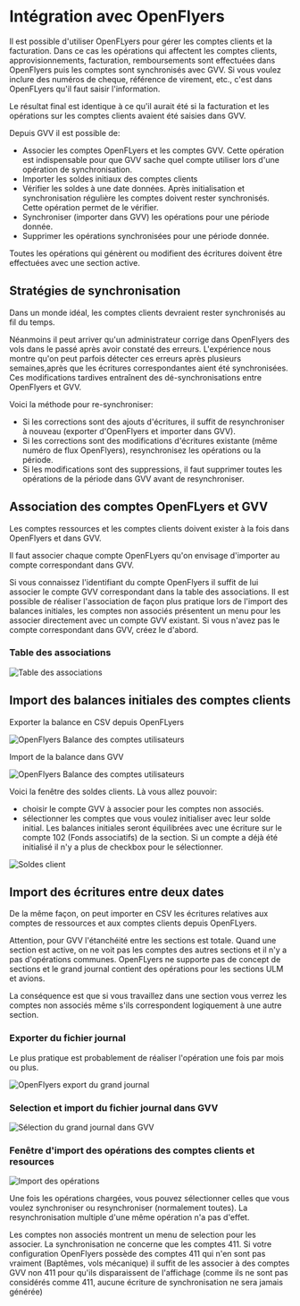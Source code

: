 # Intégration avec OpenFlyers

Il est possible d'utiliser OpenFLyers pour gérer les comptes clients et la facturation. Dans ce cas les opérations qui affectent les comptes clients, approvisionnements, facturation, remboursements sont effectuées dans OpenFlyers puis les comptes sont synchronisés avec GVV. Si vous voulez inclure des numéros de cheque, référence de virement, etc., c'est dans OpenFLyers qu'il faut saisir l'information.

Le résultat final est identique à ce qu'il aurait été si la facturation et les opérations sur les comptes clients avaient été saisies dans GVV.

Depuis GVV il est possible de:
* Associer les comptes OpenFLyers et les comptes GVV. Cette opération est indispensable pour que GVV sache quel compte utiliser lors d'une opération de synchronisation.
* Importer les soldes initiaux des comptes clients
* Vérifier les soldes à une date données. Après initialisation et synchronisation régulière les comptes doivent rester synchronisés. Cette opération permet de le vérifier.
* Synchroniser (importer dans GVV) les opérations pour une période donnée.
* Supprimer les opérations synchronisées pour une période donnée.

Toutes les opérations qui génèrent ou modifient des écritures doivent être effectuées avec une section active.

## Stratégies de synchronisation

Dans un monde idéal, les comptes clients devraient rester synchronisés au fil du temps.

Néanmoins il peut arriver qu'un administrateur corrige dans OpenFlyers des vols dans le passé après avoir constaté des erreurs. L'expérience nous montre qu'on peut parfois détecter ces erreurs après plusieurs semaines,après que les écritures correspondantes aient été synchronisées. Ces modifications tardives entraînent des dé-synchronisations entre OpenFlyers et GVV.

Voici la méthode pour re-synchroniser:

* Si les corrections sont des ajouts d'écritures, il suffit de resynchroniser à nouveau (exporter d'OpenFlyers et importer dans GVV).
* Si les corrections sont des modifications d'écritures existante (même numéro de flux OpenFlyers), resynchronisez les opérations ou la période.
* Si les modifications sont des suppressions, il faut supprimer toutes les opérations de la période dans GVV avant de resynchroniser.


## Association des comptes OpenFLyers et GVV

Les comptes ressources et les comptes clients doivent exister à la fois dans OpenFlyers et dans GVV.

Il faut associer chaque compte OpenFLyers qu'on envisage d'importer au compte correspondant dans GVV.

Si vous connaissez l'identifiant du compte OpenFlyers il suffit de lui associer le compte GVV correspondant dans la table des associations. Il est possible de réaliser l'association de façon plus pratique lors de l'import des balances initiales, les comptes non associés présentent un menu pour les associer directement avec un compte GVV existant. Si vous n'avez pas le compte correspondant dans GVV, créez le d'abord.

### Table des associations
![Table des associations](../images/table_associations_of.png)

## Import des balances initiales des comptes clients

Exporter la balance en CSV depuis OpenFLyers

![OpenFlyers Balance des comptes utilisateurs](../images/export_balance_users.png)

Import de la balance dans GVV

![OpenFlyers Balance des comptes utilisateurs](../images/select_balance_import.png)

Voici la fenêtre des soldes clients. Là vous allez pouvoir:
* choisir le compte GVV à associer pour les comptes non associés.
* sélectionner les comptes que vous voulez initialiser avec leur solde initial. Les balances initiales seront équilibrées avec une écriture sur le compte 102 (Fonds associatifs) de la section. Si un compte a déjà été initialisé il n'y a plus de checkbox pour le sélectionner.

![Soldes client](../images/soldes_client.png)

## Import des écritures entre deux dates

De la même façon, on peut importer en CSV les écritures relatives aux comptes de ressources et aux comptes clients depuis OpenFLyers.

Attention, pour GVV l'étanchéité entre les sections est totale. Quand une section est active, on ne voit pas les comptes des autres sections et il n'y a pas d'opérations communes. OpenFLyers ne supporte pas de concept de sections et le grand journal contient des opérations pour les sections ULM et avions. 

La conséquence est que si vous travaillez dans une section vous verrez les comptes non associés même s'ils correspondent logiquement à une autre section.

### Exporter du fichier journal

Le plus pratique est probablement de réaliser l'opération une fois par mois ou plus.

![OpenFlyers export du grand journal](../images/export_grand_journal.png)

### Selection et import du fichier journal dans GVV

![Sélection du grand journal dans GVV](../images/select_grand_journal.png)

### Fenêtre d'import des opérations des comptes clients et resources

![Import des opérations](../images/import_operations.png)

Une fois les opérations chargées, vous pouvez sélectionner celles que vous voulez synchroniser ou resynchroniser (normalement toutes). La resynchronisation multiple d'une même opération n'a pas d'effet.

Les comptes non associés montrent un menu de selection pour les associer. La synchronisation ne concerne que les comptes 411. Si votre configuration OpenFlyers possède des comptes 411 qui n'en sont pas vraiment (Baptêmes, vols mécanique) il suffit de les associer à des comptes GVV non 411 pour qu'ils disparaissent de l'affichage (comme ils ne sont pas considérés comme 411, aucune écriture de synchronisation ne sera jamais générée)
